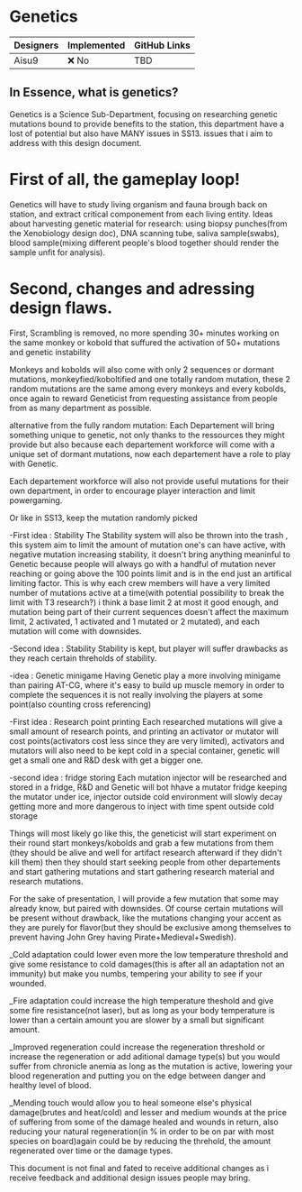 # Genetics

| Designers     | Implemented | GitHub Links |
|---------------|-------------|--------------|
| Aisu9         | :x: No      | TBD          |


## In Essence, what is genetics?


Genetics is a Science Sub-Department, focusing on researching genetic mutations bound to provide benefits to the station, this department have a lost of potential but also have MANY issues in SS13.
issues that i aim to address with this design document.


# First of all, the gameplay loop!


Genetics will have to study living organism and fauna brough back on station, and extract critical componement from each living entity.
Ideas about harvesting genetic material for research: using biopsy punches(from the Xenobiology design doc), DNA scanning tube, saliva sample(swabs), blood sample(mixing different people's blood together should render the sample unfit for analysis).


# Second, changes and adressing design flaws.


First, Scrambling is removed, no more spending 30+ minutes working on the same monkey or kobold that suffured the activation of 50+ mutations and genetic instability

Monkeys and kobolds will also come with only 2 sequences or dormant mutations, monkeyfied/koboltified and one totally random mutation, these 2 random mutations are the same among every monkeys and every kobolds, 
once again to reward Geneticist from requesting assistance from people from as many department as possible.

alternative from the fully random mutation: Each Departement will bring something unique to genetic, not only thanks to the ressources they might provide but also because each departement workforce will come with a unique set of dormant mutations,
now each departement have a role to play with Genetic.

Each departement workforce will also not provide useful mutations for their own department, in order to encourage player interaction and limit powergaming.

Or like in SS13, keep the mutation randomly picked

-First idea : Stability
The Stability system will also be thrown into the trash , this system aim to limit the amount of mutation one's can have active, with negative mutation increasing stability,
it doesn't bring anything meaninful to Genetic because people will always go with a handful of mutation never reaching or going above the 100 points limit and is in the end just an artifical limiting factor.
This is why each crew members will have a very limited number of mutations active at a time(with potential possibility to break the limit with T3 research?)
i think a base limit 2 at most it good enough, and mutation being part of their current sequences doesn't affect the maximum limit, 2 activated, 1 activated and 1 mutated or 2 mutated), and each mutation will come with downsides.

-Second idea : Stability
Stability is kept, but player will suffer drawbacks as they reach certain threholds of stability.

-idea : Genetic minigame
Having Genetic play a more involving minigame than pairing AT-CG, where it's easy to build up muscle memory in order to complete the sequences it is not really involving the players at some point(also counting cross referencing)

-First idea : Research point printing
Each researched mutations will give a small amount of research points, and printing an activator or mutator will cost points(activators cost less since they are very limited), activators and mutators will also need to be kept cold in a special container, genetic will get a small one and R&D desk with get a bigger one.

-second idea : fridge storing
Each mutation injector will be researched and stored in a fridge, R&D and Genetic will bot hhave a mutator fridge keeping the mutator under ice, injector outside cold environment will slowly decay getting more and more dangerous to inject with time spent outside cold storage

Things will most likely go like this, the geneticist will start experiment on their round start monkeys/kobolds and grab a few mutations from them
(they should be alive and well for artifact research afterward if they didn't kill them) then they should start seeking people from other departements and start gathering mutations and start gathering research material and research mutations.

For the sake of presentation, I will provide a few mutation that some may already know, but paired with downsides. Of course certain mutations will be present without drawback,
like the mutations changing your accent as they are purely for flavor(but they should be exclusive among themselves to prevent having John Grey having Pirate+Medieval+Swedish).

_Cold adaptation could lower even more the low temperature threshold and give some resistance to cold damages(this is after all an adaptation not an immunity) but make you numbs, tempering your ability to see if your wounded.

_Fire adaptation could increase the high temperature theshold and give some fire resistance(not laser), but as long as your body temperature is lower than a certain amount you are slower by a small but significant amount.

_Improved regeneration could increase the regeneration threshold or increase the regeneration or add aditional damage type(s) but you would suffer from chronicle anemia as long as the mutation is active,
 lowering your blood regeneration and putting you on the edge between danger and healthy level of blood.

_Mending touch would allow you to heal someone else's physical damage(brutes and heat/cold) and lesser and medium wounds at the price of suffering from some of the damage healed and wounds in return,
also reducing your natural regeneration(in % in order to be on par with most species on board)again could be by reducing the threhold, the amount regenerated over time or the damage types.

This document is not final and fated to receive additional changes as i receive feedback and additional design issues people may bring.
